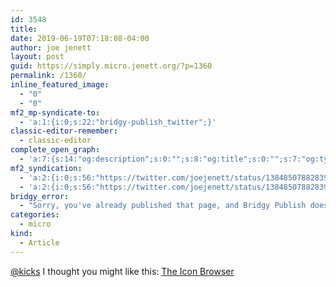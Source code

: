 ```yaml
---
id: 3548
title: 
date: 2019-06-19T07:18:08-04:00
author: joe jenett
layout: post
guid: https://simply.micro.jenett.org/?p=1360
permalink: /1360/
inline_featured_image:
  - "0"
  - "0"
mf2_mp-syndicate-to:
  - 'a:1:{i:0;s:22:"bridgy-publish_twitter";}'
classic-editor-remember:
  - classic-editor
complete_open_graph:
  - 'a:7:{s:14:"og:description";s:0:"";s:8:"og:title";s:0:"";s:7:"og:type";s:0:"";s:12:"twitter:card";s:7:"summary";s:15:"twitter:creator";s:0:"";s:19:"twitter:description";s:0:"";s:8:"og:image";s:0:"";}'
mf2_syndication:
  - 'a:2:{i:0;s:56:"https://twitter.com/joejenett/status/1384850788283998214";i:1;s:56:"https://twitter.com/joejenett/status/1141304166020788224";}'
  - 'a:2:{i:0;s:56:"https://twitter.com/joejenett/status/1384850788283998214";i:1;s:56:"https://twitter.com/joejenett/status/1141304166020788224";}'
bridgy_error:
  - "Sorry, you've already published that page, and Bridgy Publish doesn't support updating existing posts. Details: https://github.com/snarfed/bridgy/issues/84"
categories:
  - micro
kind:
  - Article
---
```

[@kicks]("https://micro.blog/kicks) I thought you might like this: [The Icon Browser](http://ibiblio.org/gio/iconbrowser/)
